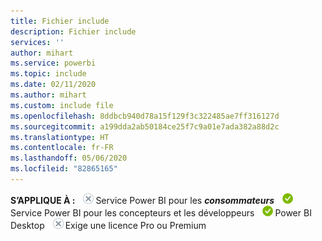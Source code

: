```yaml
---
title: Fichier include
description: Fichier include
services: ''
author: mihart
ms.service: powerbi
ms.topic: include
ms.date: 02/11/2020
ms.author: mihart
ms.custom: include file
ms.openlocfilehash: 8ddbcb940d78a15f129f3c322485ae7ff316127d
ms.sourcegitcommit: a199dda2ab50184ce25f7c9a01e7ada382a88d2c
ms.translationtype: HT
ms.contentlocale: fr-FR
ms.lasthandoff: 05/06/2020
ms.locfileid: "82865165"
---
```

<Token>**S’APPLIQUE À :** ![non](media/no.png)Service Power BI pour les ***consommateurs*** ![oui](media/yes.png)Service Power BI pour les concepteurs et les développeurs ![oui](media/yes.png)Power BI Desktop ![non](media/no.png)Exige une licence Pro ou Premium </Token>